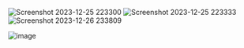 ![Screenshot 2023-12-25 223300](https://github.com/Narayan-Thakare/YETI-LOGIN-PAGE-HTML-CSS-JS/assets/113063658/8e5d6af7-3eac-4415-a2da-91df90ee2b32)
![Screenshot 2023-12-25 223333](https://github.com/Narayan-Thakare/YETI-LOGIN-PAGE-HTML-CSS-JS/assets/113063658/8470aa67-b8cd-41d4-a6d1-fd4b3711d5d6)
![Screenshot 2023-12-26 233809](https://github.com/Narayan-Thakare/YETI-LOGIN-PAGE-HTML-CSS-JS/assets/113063658/a296f757-d8ce-4218-8ac8-043131fe8374)

![image](https://github.com/Narayan-Thakare/YETI-LOGIN-PAGE-HTML-CSS-JS/assets/113063658/0b5378d4-251f-4c61-a796-9f4a982646af)
